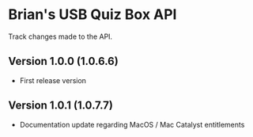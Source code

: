 # Brian's USB Quiz Box API

Track changes made to the API.

## Version 1.0.0 (1.0.6.6)

- First release version

## Version 1.0.1 (1.0.7.7)

- Documentation update regarding MacOS / Mac Catalyst entitlements